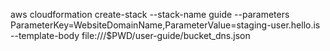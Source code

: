 aws cloudformation create-stack --stack-name guide --parameters ParameterKey=WebsiteDomainName,ParameterValue=staging-user.hello.is --template-body file:///$PWD/user-guide/bucket_dns.json

